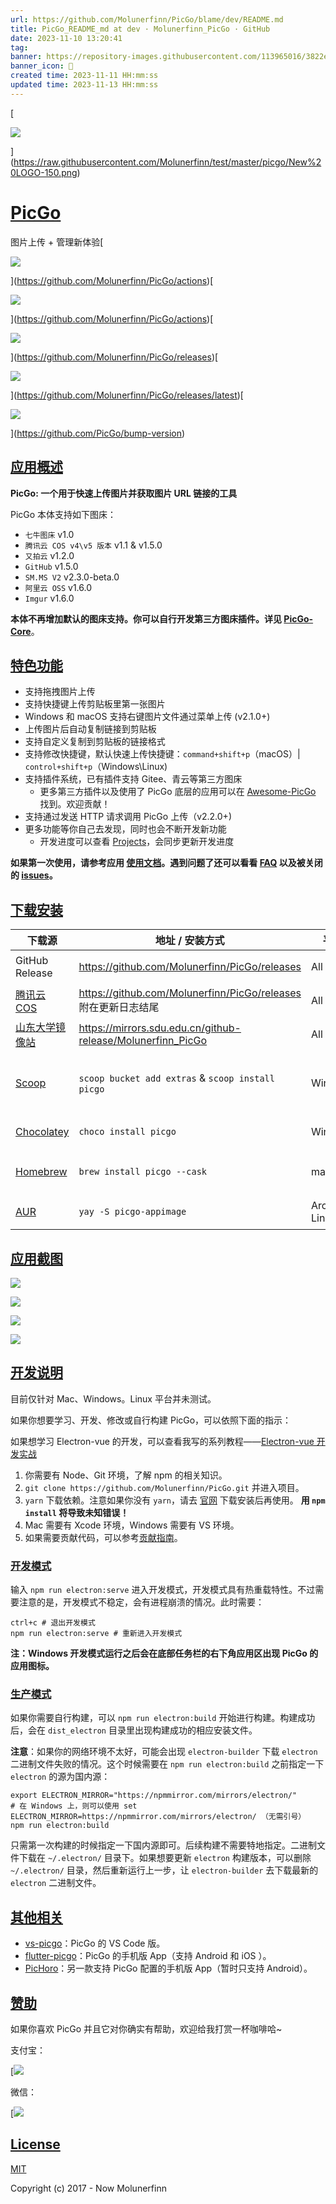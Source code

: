 ```yaml
---
url: https://github.com/Molunerfinn/PicGo/blame/dev/README.md
title: PicGo_README_md at dev · Molunerfinn_PicGo · GitHub
date: 2023-11-10 13:20:41
tag: 
banner: https://repository-images.githubusercontent.com/113965016/3822eb00-2508-11ea-9547-6abae0187ed7
banner_icon: 🔖
created time: 2023-11-11 HH:mm:ss
updated time: 2023-11-13 HH:mm:ss
---
```

[

![](media/New%20LOGO-150.png)

](https://raw.githubusercontent.com/Molunerfinn/test/master/picgo/New%20LOGO-150.png)

# [PicGo](#picgo)

图片上传 + 管理新体验[

![](https://raw.githubusercontent.com/RainbowRain9/PicGo/master/202311121702900.svg%2Bxml%3Bcharset%3Dutf-8)

](https://github.com/Molunerfinn/PicGo/actions)[

![](https://raw.githubusercontent.com/RainbowRain9/PicGo/master/202311121702901.svg%2Bxml%3B%20charset%3Dutf-8)

](https://github.com/Molunerfinn/PicGo/actions)[

![](https://raw.githubusercontent.com/RainbowRain9/PicGo/master/202311121702902.svg%2Bxml%3Bcharset%3Dutf-8)

](https://github.com/Molunerfinn/PicGo/releases)[

![](https://raw.githubusercontent.com/RainbowRain9/PicGo/master/202311121702903.svg%2Bxml%3Bcharset%3Dutf-8)

](https://github.com/Molunerfinn/PicGo/releases/latest)[

![](https://raw.githubusercontent.com/RainbowRain9/PicGo/master/202311121702904.svg%2Bxml%3Bcharset%3Dutf-8)

](https://github.com/PicGo/bump-version)

## [应用概述](#应用概述)

**PicGo: 一个用于快速上传图片并获取图片 URL 链接的工具**

PicGo 本体支持如下图床：

*   `七牛图床` v1.0
*   `腾讯云 COS v4\v5 版本` v1.1 & v1.5.0
*   `又拍云` v1.2.0
*   `GitHub` v1.5.0
*   `SM.MS V2` v2.3.0-beta.0
*   `阿里云 OSS` v1.6.0
*   `Imgur` v1.6.0

**本体不再增加默认的图床支持。你可以自行开发第三方图床插件。详见 [PicGo-Core](https://picgo.github.io/PicGo-Core-Doc/)**。

## [特色功能](#特色功能)

*   支持拖拽图片上传
*   支持快捷键上传剪贴板里第一张图片
*   Windows 和 macOS 支持右键图片文件通过菜单上传 (v2.1.0+)
*   上传图片后自动复制链接到剪贴板
*   支持自定义复制到剪贴板的链接格式
*   支持修改快捷键，默认快速上传快捷键：`command+shift+p`（macOS）| `control+shift+p`（Windows\Linux)
*   支持插件系统，已有插件支持 Gitee、青云等第三方图床
    *   更多第三方插件以及使用了 PicGo 底层的应用可以在 [Awesome-PicGo](https://github.com/PicGo/Awesome-PicGo) 找到。欢迎贡献！
*   支持通过发送 HTTP 请求调用 PicGo 上传（v2.2.0+)
*   更多功能等你自己去发现，同时也会不断开发新功能
    *   开发进度可以查看 [Projects](https://github.com/Molunerfinn/PicGo/projects)，会同步更新开发进度

**如果第一次使用，请参考应用 [使用文档](https://picgo.github.io/PicGo-Doc/zh/guide/getting-started.html)。遇到问题了还可以看看 [FAQ](https://github.com/Molunerfinn/PicGo/blob/dev/FAQ.md) 以及被关闭的 [issues](https://github.com/Molunerfinn/PicGo/issues?q=is%3Aissue+is%3Aclosed)。**

## [下载安装](#下载安装)

<table><thead><tr><th>下载源</th><th>地址 / 安装方式</th><th>平台</th><th>备注</th></tr></thead><tbody><tr><td>GitHub Release</td><td><a href="https://github.com/Molunerfinn/PicGo/releases">https://github.com/Molunerfinn/PicGo/releases</a></td><td>All</td><td>国内下载速度可能会慢</td></tr><tr><td><a href="https://cloud.tencent.com/product/cos" rel="nofollow">腾讯云 COS</a></td><td><a href="https://github.com/Molunerfinn/PicGo/releases">https://github.com/Molunerfinn/PicGo/releases</a> 附在更新日志结尾</td><td>All</td><td>感谢 <a href="https://cloud.tencent.com/product/cos" rel="nofollow">腾讯云 COS</a> 提供的赞助支持</td></tr><tr><td><a href="https://mirrors.sdu.edu.cn/" rel="nofollow">山东大学镜像站</a></td><td><a href="https://mirrors.sdu.edu.cn/github-release/Molunerfinn_PicGo" rel="nofollow">https://mirrors.sdu.edu.cn/github-release/Molunerfinn_PicGo</a></td><td>All</td><td>感谢 <a href="https://mirrors.sdu.edu.cn/" rel="nofollow">山东大学镜像站</a> 提供的镜像支持</td></tr><tr><td><a href="https://scoop.sh/" rel="nofollow">Scoop</a></td><td><code>scoop bucket add extras</code> &amp; <code>scoop install picgo</code></td><td>Windows</td><td>感谢 @huangnauh 和 @Gladtbam 的贡献</td></tr><tr><td><a href="https://chocolatey.org/" rel="nofollow">Chocolatey</a></td><td><code>choco install picgo</code></td><td>Windows</td><td>感谢 @iYato 的贡献</td></tr><tr><td><a href="https://brew.sh/" rel="nofollow">Homebrew</a></td><td><code>brew install picgo --cask</code></td><td>macOS</td><td>感谢 @womeimingzi11 的贡献</td></tr><tr><td><a href="https://aur.archlinux.org/packages/yay" rel="nofollow">AUR</a></td><td><code>yay -S picgo-appimage</code></td><td>Arch-Linux</td><td>感谢 @houbaron 的贡献</td></tr></tbody></table>

## [应用截图](#应用截图)

![](https://raw.githubusercontent.com/RainbowRain9/PicGo/master/202311121702905.gif)



![](https://raw.githubusercontent.com/RainbowRain9/PicGo/master/202311121702905.gif)



![](https://raw.githubusercontent.com/RainbowRain9/PicGo/master/202311121702907.gif)



![](https://raw.githubusercontent.com/RainbowRain9/PicGo/master/202311121702907.gif)

## [开发说明](#开发说明)

目前仅针对 Mac、Windows。Linux 平台并未测试。

如果你想要学习、开发、修改或自行构建 PicGo，可以依照下面的指示：

如果想学习 Electron-vue 的开发，可以查看我写的系列教程——[Electron-vue 开发实战](https://molunerfinn.com/tags/Electron-vue/)

1.  你需要有 Node、Git 环境，了解 npm 的相关知识。
2.  `git clone https://github.com/Molunerfinn/PicGo.git` 并进入项目。
3.  `yarn` 下载依赖。注意如果你没有 `yarn`，请去 [官网](https://classic.yarnpkg.com/en/docs/install) 下载安装后再使用。 **用 `npm install` 将导致未知错误！**
4.  Mac 需要有 Xcode 环境，Windows 需要有 VS 环境。
5.  如果需要贡献代码，可以参考[贡献指南](/Molunerfinn/PicGo/blob/dev/CONTRIBUTING.md)。

### [开发模式](#开发模式)

输入 `npm run electron:serve` 进入开发模式，开发模式具有热重载特性。不过需要注意的是，开发模式不稳定，会有进程崩溃的情况。此时需要：

```
ctrl+c # 退出开发模式
npm run electron:serve # 重新进入开发模式

```

**注：Windows 开发模式运行之后会在底部任务栏的右下角应用区出现 PicGo 的应用图标。**

### [生产模式](#生产模式)

如果你需要自行构建，可以 `npm run electron:build` 开始进行构建。构建成功后，会在 `dist_electron` 目录里出现构建成功的相应安装文件。

**注意**：如果你的网络环境不太好，可能会出现 `electron-builder` 下载 `electron` 二进制文件失败的情况。这个时候需要在 `npm run electron:build` 之前指定一下 `electron` 的源为国内源：

```
export ELECTRON_MIRROR="https://npmmirror.com/mirrors/electron/"
# 在 Windows 上，则可以使用 set ELECTRON_MIRROR=https://npmmirror.com/mirrors/electron/ （无需引号）
npm run electron:build

```

只需第一次构建的时候指定一下国内源即可。后续构建不需要特地指定。二进制文件下载在 `~/.electron/` 目录下。如果想要更新 `electron` 构建版本，可以删除 `~/.electron/` 目录，然后重新运行上一步，让 `electron-builder` 去下载最新的 `electron` 二进制文件。

## [其他相关](#其他相关)

*   [vs-picgo](https://github.com/PicGo/vs-picgo)：PicGo 的 VS Code 版。
*   [flutter-picgo](https://github.com/PicGo/flutter-picgo)：PicGo 的手机版 App（支持 Android 和 iOS ）。
*   [PicHoro](https://github.com/Kuingsmile/PicHoro)：另一款支持 PicGo 配置的手机版 App（暂时只支持 Android）。

## [赞助](#赞助)

如果你喜欢 PicGo 并且它对你确实有帮助，欢迎给我打赏一杯咖啡哈~

支付宝：

[![](https://raw.githubusercontent.com/RainbowRain9/PicGo/master/202311121702909.jpg)

微信：

[![](https://raw.githubusercontent.com/RainbowRain9/PicGo/master/202311121702910.jpg)

## [License](#license)

[MIT](http://opensource.org/licenses/MIT)

Copyright (c) 2017 - Now Molunerfinn